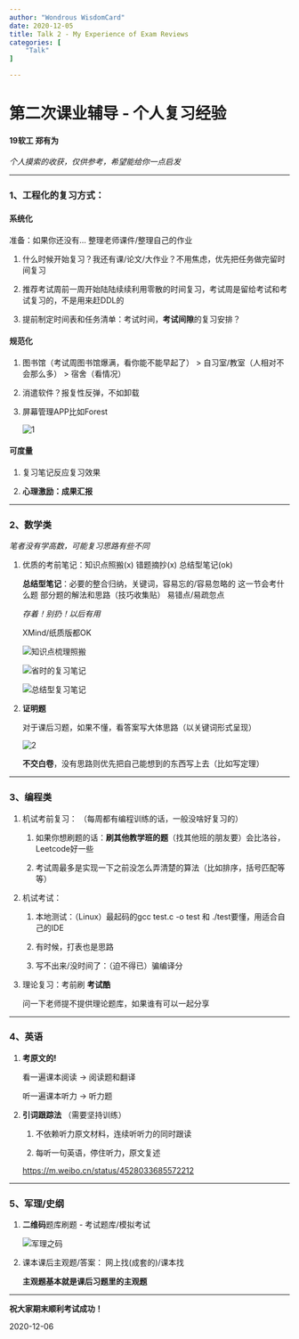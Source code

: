 ```yaml
---
author: "Wondrous WisdomCard"
date: 2020-12-05
title: Talk 2 - My Experience of Exam Reviews
categories: [
    "Talk"
]

---
```


# 第二次课业辅导 - 个人复习经验
#### 19软工 郑有为

*个人摸索的收获，仅供参考，希望能给你一点启发*

---

### 1、工程化的复习方式：

#### **系统化**
准备：如果你还没有… 整理老师课件/整理自己的作业

1. 什么时候开始复习？我还有课/论文/大作业？不用焦虑，优先把任务做完留时间复习

2. 推荐考试周前一周开始陆陆续续利用零散的时间复习，考试周是留给考试和考试复习的，不是用来赶DDL的

3. 提前制定时间表和任务清单：考试时间，**考试间隙**的复习安排？


#### **规范化**

1. 图书馆（考试周图书馆爆满，看你能不能早起了） > 自习室/教室（人相对不会那么多） > 宿舍（看情况）

2. 消遣软件？报复性反弹，不如卸载

3. 屏幕管理APP比如Forest

    ![1](../../images/talk2/1.jpg)

#### **可度量**

1. 复习笔记反应复习效果

2. **心理激励：成果汇报**

---

### 2、数学类
*笔者没有学高数，可能复习思路有些不同*

1. 优质的考前笔记：知识点照搬(x) 错题摘抄(x) 总结型笔记(ok)

    **总结型笔记**：必要的整合归纳，关键词，容易忘的/容易忽略的 这一节会考什么题 部分题的解法和思路（技巧收集贴） 易错点/易疏忽点

    *存着！别扔！以后有用* 
    
    XMind/纸质版都OK

    ![知识点梳理照搬](../../images/talk2/2.jpg)

    ![省时的复习笔记](../../images/talk2/3.jpg)

    ![总结型复习笔记](../../images/talk2/4.jpg)

2. **证明题**
   
    对于课后习题，如果不懂，看答案写大体思路（以关键词形式呈现）

    ![2](../../images/talk2/5.jpg)

    **不交白卷**，没有思路则优先把自己能想到的东西写上去（比如写定理）

---

### 3、编程类

1. 机试考前复习：
（每周都有编程训练的话，一般没啥好复习的）

    1. 如果你想刷题的话：**刷其他教学班的题**（找其他班的朋友要）会比洛谷，Leetcode好一些
    
    2. 考试周最多是实现一下之前没怎么弄清楚的算法（比如排序，括号匹配等等）

2. 机试考试：
    1. 本地测试：（Linux）最起码的gcc test.c -o test 和 ./test要懂，用适合自己的IDE

    2. 有时候，打表也是思路

    3. 写不出来/没时间了：（迫不得已）骗编译分

3. 理论复习：考前刷 **考试酷**
   
    问一下老师提不提供理论题库，如果谁有可以一起分享

---

### 4、英语

1. **考原文的!**

    看一遍课本阅读 -> 阅读题和翻译

    听一遍课本听力 -> 听力题

2. **引词跟踪法** （需要坚持训练）
   
    1. 不依赖听力原文材料，连续听听力的同时跟读

    2. 每听一句英语，停住听力，原文复述
   
    https://m.weibo.cn/status/4528033685572212

---

### 5、军理/史纲

1. **二维码**题库刷题 - 考试题库/模拟考试

    ![军理之码](../../images/talk2/6.jpg)

2. 课本课后主观题/答案： 网上找(成套的)/课本找

    **主观题基本就是课后习题里的主观题**

---

**祝大家期末顺利考试成功！**

2020-12-06